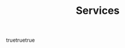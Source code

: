 ---
templateKey: 'service-page'
path: /services
title: Services
image: /img/jumbotron.jpg
heading: Great Services
body:
  - title: "Service 1"
    subtitle: "Service 123"
  - title: "Service 2"
    subtitle: "Service 1234"
  - title: "Service 2"
    subtitle: "Service 12345"
---